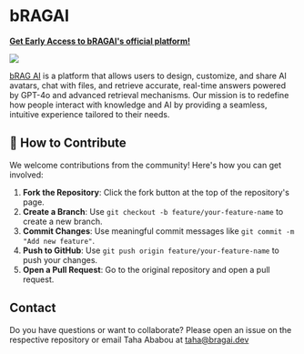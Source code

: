 # bRAGAI

**[Get Early Access to bRAGAI's official platform!](https://bragai.dev)**

<img src="https://pbs.twimg.com/profile_banners/1858826313487753216/1732013911/1500x500">

[bRAG AI](https://bragai.dev) is a platform that allows users to design, customize, and share AI avatars, chat with files, and retrieve accurate, real-time answers powered by GPT-4o and advanced retrieval mechanisms. Our mission is to redefine how people interact with knowledge and AI by providing a seamless, intuitive experience tailored to their needs.

## 🌟 How to Contribute

We welcome contributions from the community! Here's how you can get
involved:

1.  **Fork the Repository**: Click the fork button at the top of the
    repository's page.
2.  **Create a Branch**: Use `git checkout -b feature/your-feature-name`
    to create a new branch.
3.  **Commit Changes**: Use meaningful commit messages like
    `git commit -m "Add new feature"`.
4.  **Push to GitHub**: Use `git push origin feature/your-feature-name`
    to push your changes.
5.  **Open a Pull Request**: Go to the original repository and open a
    pull request.

## Contact
Do you have questions or want to collaborate? Please open an issue on the respective repository or email Taha Ababou at taha@bragai.dev

